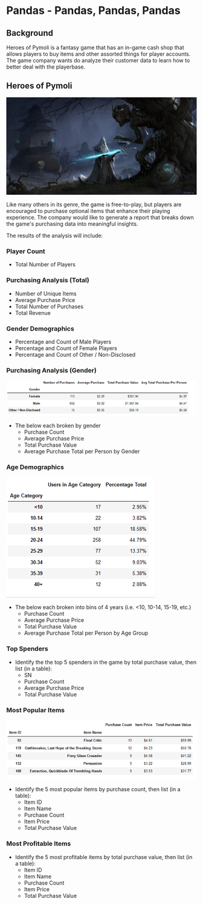 # Pandas - Pandas, Pandas, Pandas

## Background

Heroes of Pymoli is a fantasy game that has an in-game cash shop that allows players to buy items and other assorted things for player accounts. The game company wants do analyze their customer data to learn how to better deal with the playerbase.


## Heroes of Pymoli

![Fantasy](441160-fantasy_art-sword-magic-748x382.jpg)

Like many others in its genre, the game is free-to-play, but players are encouraged to purchase optional items that enhance their playing experience. The company would like to generate a report that breaks down the game's purchasing data into meaningful insights.

The results of the analysis will include:

### Player Count

* Total Number of Players

### Purchasing Analysis (Total)

* Number of Unique Items
* Average Purchase Price
* Total Number of Purchases
* Total Revenue

### Gender Demographics

* Percentage and Count of Male Players
* Percentage and Count of Female Players
* Percentage and Count of Other / Non-Disclosed

### Purchasing Analysis (Gender)

![genderdata](genderdata.png)

* The below each broken by gender
  * Purchase Count
  * Average Purchase Price
  * Total Purchase Value
  * Average Purchase Total per Person by Gender

### Age Demographics

![agedemo](agedemo.png)

* The below each broken into bins of 4 years (i.e. &lt;10, 10-14, 15-19, etc.)
  * Purchase Count
  * Average Purchase Price
  * Total Purchase Value
  * Average Purchase Total per Person by Age Group

### Top Spenders

* Identify the the top 5 spenders in the game by total purchase value, then list (in a table):
  * SN
  * Purchase Count
  * Average Purchase Price
  * Total Purchase Value

### Most Popular Items

![popularitems](popular_items.PNG)

* Identify the 5 most popular items by purchase count, then list (in a table):
  * Item ID
  * Item Name
  * Purchase Count
  * Item Price
  * Total Purchase Value

### Most Profitable Items

* Identify the 5 most profitable items by total purchase value, then list (in a table):
  * Item ID
  * Item Name
  * Purchase Count
  * Item Price
  * Total Purchase Value
